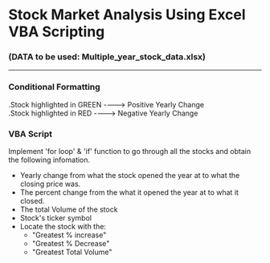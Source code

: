 # Stock Market Analysis Using Excel VBA Scripting

### (DATA to be used: Multiple_year_stock_data.xlsx)
 ------------
 
### Conditional Formatting

.Stock highlighted in GREEN ----> Positive Yearly Change\
.Stock highlighted in RED   ----> Negative Yearly Change


### VBA Script
Implement 'for loop' & 'if' function to go through all the stocks and obtain the following infomation.
- Yearly change from what the stock opened the year at to what the closing price was.
- The percent change from the what it opened the year at to what it closed.
- The total Volume of the stock
- Stock's ticker symbol
- Locate the stock with the:
  - "Greatest % increase"
  - "Greatest % Decrease"
  - "Greatest Total Volume"
